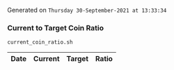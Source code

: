 Generated on `Thursday 30-September-2021 at 13:33:34`

### Current to Target Coin Ratio
`current_coin_ratio.sh`

Date|Current|Target|Ratio
---|---|---|---
